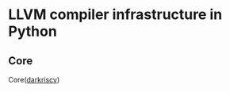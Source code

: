 # LLVM compiler infrastructure in Python

## Core
Core([darkriscv](https://github.com/darklife/darkriscv?tab=readme-ov-file))